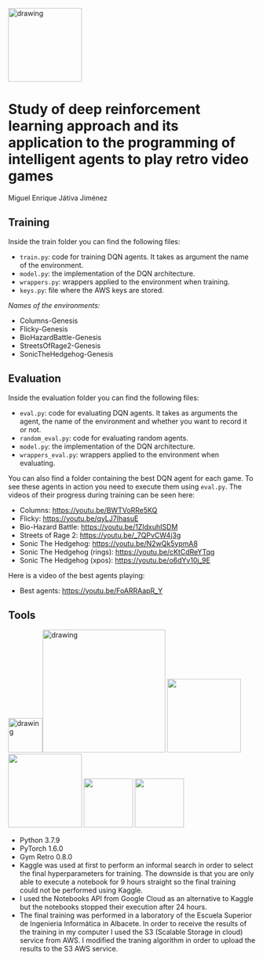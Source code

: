 <img src="https://www.esiiab.uclm.es/TallerProgramacionYRoboticaESII/Code.org_files/logomarca%201%20UCLM%20color.jpg" alt="drawing" width="150"/>

# Study of deep reinforcement learning approach and its application to the programming of intelligent agents to play retro video games
Miguel Enrique Játiva Jiménez

## Training
Inside the train folder you can find the following files:
* `train.py`: code for training DQN agents. It takes as argument the name of the environment.
* `model.py`: the implementation of the DQN architecture.
* `wrappers.py`: wrappers applied to the environment when training.
* `keys.py`: file where the AWS keys are stored.

*Names of the environments:*
* Columns-Genesis
* Flicky-Genesis
* BioHazardBattle-Genesis
* StreetsOfRage2-Genesis
* SonicTheHedgehog-Genesis

## Evaluation
Inside the evaluation folder you can find the following files:
* `eval.py`: code for evaluating DQN agents. It takes as arguments the agent, the name of the environment and whether you want to record it or not. 
* `random_eval.py`: code for evaluating random agents.
* `model.py`: the implementation of the DQN architecture.
* `wrappers_eval.py`: wrappers applied to the environment when evaluating.

You can also find a folder containing the best DQN agent for each game. To see these agents in action you need to execute them using `eval.py`. The videos of their progress during training can be seen here:
* Columns: https://youtu.be/BWTVoRRe5KQ
* Flicky: https://youtu.be/qyLJ7IhasuE
* Bio-Hazard Battle: https://youtu.be/1ZIdxuhISDM
* Streets of Rage 2: https://youtu.be/_7QPvCW4j3g
* Sonic The Hedgehog: https://youtu.be/N2wQk5ypmA8
* Sonic The Hedgehog (rings): https://youtu.be/cKtCdReYTqg
* Sonic The Hedgehog (xpos): https://youtu.be/o6dYv10j_9E

Here is a video of the best agents playing:
* Best agents: https://youtu.be/FoARRAapR_Y

## Tools


<img src="http://www.securizame.com/wp-content/uploads/2016/05/Python-logo-notext.svg_.png" alt="drawing" width="70"/><img src="https://github.com/pytorch/pytorch/raw/master/docs/source/_static/img/pytorch-logo-dark.png" alt="drawing" width="250"/> <img src="http://static1.squarespace.com/static/5e6be21d9b6785669d860a72/t/5fc3bb423c6ccf69f3d061a4/1606662982674/openai-logo-horizontal-gradient.jpg?format=1500w" width="150"/> <img src="https://upload.wikimedia.org/wikipedia/commons/7/7c/Kaggle_logo.png" width="150"/>  <img src="https://img.icons8.com/color/452/google-cloud.png" width="100"/>  <img src="https://upload.wikimedia.org/wikipedia/commons/thumb/9/93/Amazon_Web_Services_Logo.svg/1200px-Amazon_Web_Services_Logo.svg.png" width="100"/>  

* Python 3.7.9
* PyTorch 1.6.0
* Gym Retro 0.8.0
* Kaggle was used at first to perform an informal search in order to select the final hyperparameters for training. The downside is that you are only able to execute a notebook for 9 hours straight so the final training could not be performed using Kaggle.
* I used the Notebooks API from Google Cloud as an alternative to Kaggle but the notebooks stopped their execution after 24 hours.
* The final training was performed in a laboratory of the Escuela Superior de Ingenieria Informática in Albacete. In order to receive the results of the training in my computer I used the S3 (Scalable Storage in cloud) service from AWS. I modified the traning algorithm in order to upload the results to the S3 AWS service.

